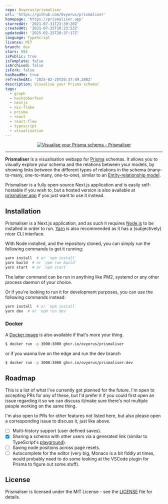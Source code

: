 ```yaml
---
repo: Ovyerus/prismaliser
url: 'https://github.com/Ovyerus/prismaliser'
homepage: 'https://prismaliser.app'
starredAt: '2021-07-31T23:39:20Z'
createdAt: '2021-07-25T10:23:53Z'
updatedAt: '2025-02-25T20:37:17Z'
language: TypeScript
license: MIT
branch: dev
stars: 894
isPublic: true
isTemplate: false
isArchived: false
isFork: false
hasReadMe: true
refreshedAt: '2025-02-25T20:37:49.288Z'
description: Visualise your Prisma schema!
tags:
  - graph
  - hacktoberfest
  - nextjs
  - nix-flake
  - prisma
  - react
  - react-flow
  - typescript
  - visualization
---
```


<p align="center">
  <a href="https://prismaliser.app">
    <img src=".resources/readme-banner.svg" alt="Visualise your Prisma schema - Prismaliser">
  </a>
</p>

---

**Prismaliser** is a visualisation webapp for [Prisma](https://prisma.io)
schemas. It allows you to visually explore your schema and the relations between
your models, by showing links between the different types of relations in the
schema (many-to-many, one-to-many, one-to-one), similar to an
[Entity-relationship model](https://en.wikipedia.org/wiki/Entity-relationship_model).

Prismaliser is a fully open-source Next.js application and is easily self-hostable if
you wish to, but a hosted version is also available at
[prismaliser.app](https://prismaliser.app) if you just want to use it instead.

## Installation

Prismaliser is a Next.js application, and as such it requires
[Node.js](https://nodejs.org) to be installed in order to run.
[Yarn](https://yarnpkg.com) is also recommended as it has a (subjectively) nicer
CLI interface.

With Node installed, and the repository cloned, you can simply run the following
commands to get it running:

```bash
yarn install  # or `npm install`
yarn build  # or `npm run build`
yarn start  # or `npm start`
```

The latter command can be run in anything like PM2, systemd or any other process
daemon of your choice.

Or if you're looking to run it for development purposes, you can use the
following commands instead:

```bash
yarn install  # or `npm install`
yarn dev  # or `npm run dev`
```

### Docker

A
[Docker image](https://github.com/Ovyerus/prismaliser/pkgs/container/prismaliser)
is also available if that's more your thing.

```bash
$ docker run -p 3000:3000 ghcr.io/ovyerus/prismaliser
```

or if you wanna live on the edge and run the dev branch

```bash
$ docker run -p 3000:3000 ghcr.io/ovyerus/prismaliser:dev
```

## Roadmap

This is a list of what I've currently got planned for the future. I'm open to
accepting PRs for any of these, but I'd prefer it if you could first open an
issue regarding it so we can discuss it/make sure there's not multiple people
working on the same thing.

I'm also open to PRs for other features not listed here, but also please open a
corresponding issue to discuss it, just like above.

- [ ] Multi-history support (user defined saves).
- [x] Sharing a schema with other users via a generated link (similar to
      TypeScript's [playground](https://www.typescriptlang.org/play/)).
- [ ] Saving node positions across page resets.
- [ ] Autocomplete for the editor (very big, Monaco is a bit fiddly at times,
      would probably need to do some looking at the VSCode plugin for Prisma to
      figure out some stuff).

## License

Prismaliser is licensed under the MIT License - see the [LICENSE](LICENSE) file
for details.

